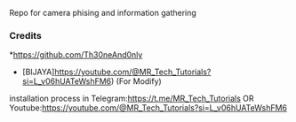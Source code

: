 

Repo for camera phising and information gathering









### Credits

*https://github.com/Th30neAnd0nly
 * [BIJAYA]https://youtube.com/@MR_Tech_Tutorials?si=L_v06hUATeWshFM6) (For Modify)




installation process in
Telegram:https://t.me/MR_Tech_Tutorials
            OR
Youtube:https://youtube.com/@MR_Tech_Tutorials?si=L_v06hUATeWshFM6
